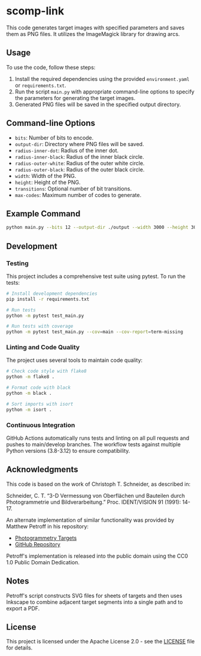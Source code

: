 # scomp-link

This code generates target images with specified parameters and saves them as PNG files. It utilizes the ImageMagick library for drawing arcs.

## Usage

To use the code, follow these steps:

1. Install the required dependencies using the provided `environment.yaml` or `requirements.txt`.
2. Run the script `main.py` with appropriate command-line options to specify the parameters for generating the target images.
3. Generated PNG files will be saved in the specified output directory.

## Command-line Options

- `bits`: Number of bits to encode.
- `output-dir`: Directory where PNG files will be saved.
- `radius-inner-dot`: Radius of the inner dot.
- `radius-inner-black`: Radius of the inner black circle.
- `radius-outer-white`: Radius of the outer white circle.
- `radius-outer-black`: Radius of the outer black circle.
- `width`: Width of the PNG.
- `height`: Height of the PNG.
- `transitions`: Optional number of bit transitions.
- `max-codes`: Maximum number of codes to generate.

## Example Command

```bash
python main.py --bits 12 --output-dir ./output --width 3000 --height 3000
```

## Development

### Testing

This project includes a comprehensive test suite using pytest. To run the tests:

```bash
# Install development dependencies
pip install -r requirements.txt

# Run tests
python -m pytest test_main.py

# Run tests with coverage
python -m pytest test_main.py --cov=main --cov-report=term-missing
```

### Linting and Code Quality

The project uses several tools to maintain code quality:

```bash
# Check code style with flake8
python -m flake8 .

# Format code with black
python -m black .

# Sort imports with isort
python -m isort .
```

### Continuous Integration

GitHub Actions automatically runs tests and linting on all pull requests and pushes to main/develop branches. The workflow tests against multiple Python versions (3.8-3.12) to ensure compatibility.

## Acknowledgments

This code is based on the work of Christoph T. Schneider, as described in:

Schneider, C. T. “3-D Vermessung von Oberflächen und Bauteilen durch Photogrammetrie und Bildverarbeitung.” Proc. IDENT/VISION 91 (1991): 14-17.

An alternate implementation of similar functionality was provided by Matthew Petroff in his repository:

- [Photogrammetry Targets](https://mpetroff.net/2018/05/photogrammetry-targets/)
- [GitHub Repository](https://github.com/mpetroff)

Petroff's implementation is released into the public domain using the CC0 1.0 Public Domain Dedication.

## Notes

Petroff's script constructs SVG files for sheets of targets and then uses Inkscape to combine adjacent target segments into a single path and to export a PDF.

## License

This project is licensed under the Apache License 2.0 - see the [LICENSE](LICENSE) file for details.
